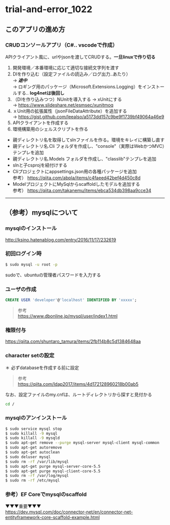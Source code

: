 # trial-and-error_1022
## このアプリの進め方
### CRUDコンソールアプリ（C#.. vscodeで作成）
APIクライアント風に、urlやjsonを渡してCRUDする。**一旦linuxで作り切る**
1. 開発環境／本番環境に応じて適切な接続文字列を渡す
1. DIを作り込む（設定ファイルの読込み／ログ出力..あたり）  
-> ***途中***  
-> ロギング用のパッケージ（Microsoft.Extensions.Logging）をインストールする.. **log4netは後回し**
1. （DIを作り込みつつ）NUnitを導入する -> xUnitにする  
-> https://www.slideshare.net/esmsec/xunitmoq
1. ｘUnit用の拡張属性（jsonFileDataAttribute）を追加する  
-> https://gist.github.com/leealso/a5173dd157c9be9f1739bf49064a46e9
1. APIクライアントを作成する
1. 環境構築用のシェルスクリプトを作る  
  - 親ディレクトリ名を取得してslnファイルを作る。環境をキレイに構築し直す
  - 親ディレクトリ名.Cli フォルダを作成し、"console"（実際はWebかつMVC）テンプレを追加
  - 親ディレクトリ名.Models フォルダを作成し、"classlib"テンプレを追加
  - slnと子csprojを紐付けする
  - Cliプロジェクトにappsettings.json用の各種パッケージを追加  
  参考） https://qiita.com/abpla/items/c4faeed42bef4d450c8d
  - ModelプロジェクトにMySqlからscaffoldしたモデルを追加する  
  参考） https://qiita.com/takanemu/items/ebca534db398aa9cce34  
---
## （参考）mysqlについて
### mysqlのインストール
http://ksino.hatenablog.com/entry/2016/11/17/232619
### 初回ログイン時
```bash
$ sudo mysql -u root -p
```
sudoで、ubuntuの管理者パスワードを入力する
### ユーザの作成
```sql
CREATE USER 'developer'@'localhost' IDENTIFIED BY 'xxxxx';
```
> 参考  
> https://www.dbonline.jp/mysql/user/index1.html

### 権限付与
https://qiita.com/shuntaro_tamura/items/2fb114b8c5d1384648aa  
### character setの設定
＊ 必ずdatabaseを作成する前に設定
> 参考  
> https://qiita.com/ldap2017/items/4d172128960218b00ab5

なお、設定ファイルのmy.cnfは、ルートディレクトリから探すと見付かる
```bash
cd /
```
### mysqlのアンインストール
```bash
$ sudo service mysql stop
$ sudo killall -9 mysql
$ sudo killall -9 mysqld
$ sudo apt-get remove --purge mysql-server mysql-client mysql-common
$ sudo apt-get autoremove
$ sudo apt-get autoclean
$ sudo deluser mysql
$ sudo rm -rf /var/lib/mysql
$ sudo apt-get purge mysql-server-core-5.5
$ sudo apt-get purge mysql-client-core-5.5
$ sudo rm -rf /var/log/mysql
$ sudo rm -rf /etc/mysql
```
### 参考）EF Coreでmysqlのscaffold
▼▼▼重要▼▼▼  
https://dev.mysql.com/doc/connector-net/en/connector-net-entityframework-core-scaffold-example.html  
